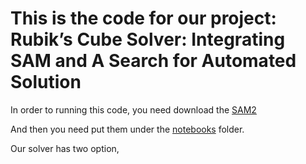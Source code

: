 # This is the code for our project: Rubik’s Cube Solver: Integrating SAM and A Search for Automated Solution

In order to running this code, you need download the [SAM2](https://github.com/facebookresearch/sam2)

And then you need put them under the [notebooks](https://github.com/facebookresearch/sam2/tree/main/notebooks) folder.

Our solver has two option, 
